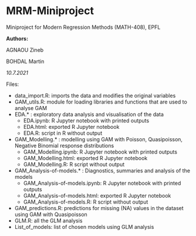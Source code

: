 # MRM-Miniproject

Miniproject for Modern Regression Methods (MATH-408), EPFL

**Authors:**

AGNAOU Zineb

BOHDAL Martin

*10.7.2021*

Files:
- data_import.R: imports the data and modifies the original variables
- GAM_utils.R: module for loading libraries and functions that are used to analyse GAM
- EDA.* : exploratory data analysis and visualisation of the data
  -   EDA.ipynb: R Jupyter notebook with printed outputs
  -   EDA.html: exported R Jupyter notebook
  -   EDA.R: script in R without output
- GAM_Modelling.* : modelling using GAM with Poisson, Quasipoisson, Negative Binomial response distributions
  -   GAM_Modelling.ipynb: R Jupyter notebook with printed outputs
  -   GAM_Modelling.html: exported R Jupyter notebook
  -   GAM_Modelling.R: R script without output
- GAM_Analysis-of-models.* : Diagnostics, summaries and analysis of the models
  -   GAM_Analysis-of-models.ipynb: R Jupyter notebook with printed outputs
  -   GAM_Analysis-of-models.html: exported R Jupyter notebook
  -   GAM_Analysis-of-models.R: R script without output
- GAM_predictions.R: predictions for missing (NA) values in the dataset using GAM with Quasipoisson
- GLM.R: all the GLM analysis
- List_of_models: list of chosen models using GLM analysis
